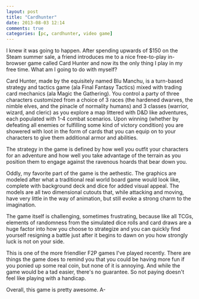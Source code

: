 ```yaml
---
layout: post
title: "Cardhunter"
date: 2013-08-03 12:14
comments: true
categories: [pc, cardhunter, video game] 
---
```

I knew it was going to happen. After spending upwards of $150 on the Steam summer sale, a friend introduces me to a nice free-to-play in-browser game called Card Hunter and now its the only thing I play in my free time. What am I going to do with myself?

Card Hunter, made by the equisitely named Blu Manchu, is a turn-based strategy and tactics game (ala Final Fantasy Tactics) mixed with trading card mechanics (ala Magic the Gathering). You control a party of three characters customized from a choice of 3 races (the hardened dwarves, the nimble elves, and the pinacle of normality humans) and 3 classes (warrior, wizard, and cleric) as you explore a map littered with D&D like adventures, each populated with 1-4 combat scenarios. Upon winning (whether by defeating all enemies or fulfilling some kind of victory condition) you are showered with loot in the form of cards that you can equip on to your characters to give them additional armor and abilities.

The strategy in the game is defined by how well you outfit your characters for an adventure and how well you take advantage of the terrain as you position them to engage against the ravenous hoards that bear down you. 

Oddly, my favorite part of the game is the aethestic. The graphics are modeled after what a traditional real world board game would look like, complete with background deck and dice for added visual appeal. The models are all two dimensional cutouts that, while attacking and moving, have very little in the way of animation, but still evoke a strong charm to the imagination.

The game itself is challenging, sometimes frustrating, because like all TCGs, elements of randomness from the simulated dice rolls and card draws are a huge factor into how you choose to strategize and you can quickly find yourself resigning a battle just after it begins to dawn on you how strongly luck is not on your side.

This is one of the more friendlier F2P games I've played recently. There are things the game does to remind you that you could be having more fun if you ponied up some real coin, but none of it is annoying. And while the game would be a tad easier, there's no guarantee. So not paying doesn't feel like playing with a handicap.

Overall, this game is pretty awesome. A-

